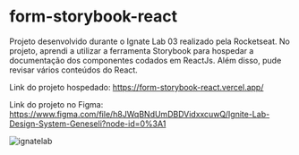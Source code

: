 # form-storybook-react
Projeto desenvolvido durante o Ignate Lab 03 realizado pela Rocketseat. No projeto, aprendi a utilizar a ferramenta Storybook para hospedar a documentação dos componentes codados em ReactJs. Além disso, pude revisar vários conteúdos do React.

Link do projeto hospedado: https://form-storybook-react.vercel.app/

Link do projeto no Figma: https://www.figma.com/file/h8JWqBNdUmDBDVidxxcuwQ/Ignite-Lab-Design-System-Geneseli?node-id=0%3A1



![ignatelab](https://user-images.githubusercontent.com/79288375/196698550-0087c4a9-3b8b-45fe-8d48-cfd9b12fc2d6.png)
